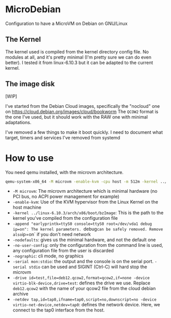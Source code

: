 # MicroDebian
Configuration to have a MicroVM on Debian on GNU/Linux

## The Kernel

The kernel used is compiled from the kernel directory config file. No modules at all, and it's pretty minimal (I'm pretty sure we can do even better).
I tested it from linux-6.10.3 but it can be adapted to the current kernel.

## The image disk

[WIP]

I've started from the Debian Cloud images, specifically the "nocloud" one on https://cloud.debian.org/images/cloud/bookworm 
The `QCOW2` format is the one I've used, but it should work with the RAW one with minimal adaptations.

I've removed a few things to make it boot quickly. I need to document what target, timers and services I've removed from systemd

# How to use

You need qemu installed, with the microvm architecture. 

```bash
qemu-system-x86_64 -M microvm -enable-kvm -cpu host -m 512m -kernel ../linux-6.10.3/arch/x86/boot/bzImage  -append "earlyprintk=ttyS0 console=ttyS0 root=/dev/vda1 debug  ip=on" -nodefaults -no-user-config -nographic -serial mon:stdio -drive id=test,file=deb12.qcow2,format=qcow2,if=none -device virtio-blk-device,drive=test -netdev tap,id=tap0,ifname=tap0,script=no,downscript=no -device virtio-net-device,netdev=tap0 # ip=172.16.34.2:::255.255.255.0:micro1 #-netdev tap,id=tap0,script=no,downscript=no    -device virtio-net-device,netdev=tap0
```

- `-M microvm`: The microvm architecture which is minimal hardware (no PCI bus, no ACPI power management for example)
- `-enable-kvm`: Use of the KVM hypervisor from the Linux Kernel on the host machine
- `-kernel ../linux-6.10.3/arch/x86/boot/bzImage`: This is the path to the kernel you've compiled from the configuration file
- `-append "earlyprintk=ttyS0 console=ttyS0 root=/dev/vda1 debug  ip=on": The kernel parameters. `debug` can be safely removed. Remove also `ip=on` if you don't need network
- `-nodefaults`: gives us the minimal hardware, and not the default one
- `-no-user-config`: only the configuration from the command line is used, any configuration file from the user is discarded
- `-nographic`: cli mode, no graphics
- `-serial mon:stdio`: the output and the console is on the serial port. `-serial stdio` can be used and SIGINT (Ctrl-C) will hard stop the microvm
- `-drive id=test,file=deb12.qcow2,format=qcow2,if=none -device virtio-blk-device,drive=test`: defines the drive we use. Replace `deb12.qcow2` with the name of your qcow2 file from the cloud debian archive
- `-netdev tap,id=tap0,ifname=tap0,script=no,downscript=no -device virtio-net-device,netdev=tap0`: defines the network device. Here, we connect to the tap0 interface from the host.

